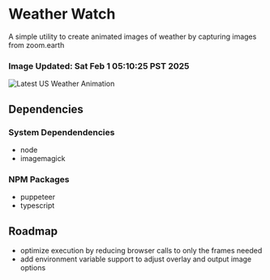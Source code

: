 # Weather Watch

A simple utility to create animated images of weather by capturing images from zoom.earth

### Image Updated: Sat Feb  1 05:10:25 PST 2025

![Latest US Weather Animation](animations/2025-02-01.webp)

## Dependencies
### System Dependendencies
* node
* imagemagick
### NPM Packages
* puppeteer
* typescript

## Roadmap
* optimize execution by reducing browser calls to only the frames needed
* add environment variable support to adjust overlay and output image options
